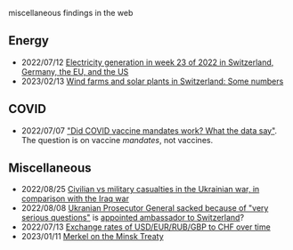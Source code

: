 miscellaneous findings in the web

## Energy
* 2022/07/12 [Electricity generation in week 23 of 2022 in Switzerland, Germany, the EU, and the US](220712.md)
* 2023/02/13 [Wind farms and solar plants in Switzerland: Some numbers](230213.md)

## COVID
* 2022/07/07 ["Did COVID vaccine mandates work? What the data say"](220707.md). The question is on vaccine *mandates*, not vaccines. 

## Miscellaneous
* 2022/08/25 [Civilian vs military casualties in the Ukrainian war, in comparison with the Iraq war](220825.md)
* 2022/08/08 [Ukranian Prosecutor General sacked because of "very serious questions"](https://www.ukrinform.net/rubric-polytics/3531193-zelensky-explains-move-to-sack-top-prosecutor-security-chief.html) is [appointed ambassador to Switzerland](https://www.ukrinform.net/rubric-polytics/3542583-kuleba-signs-motion-to-appoint-venediktova-as-ukraines-ambassador-to-switzerland.html)?
* 2022/07/13 [Exchange rates of USD/EUR/RUB/GBP to CHF over time](220713.md)
* 2023/01/11 [Merkel on the Minsk Treaty](230111.md)

